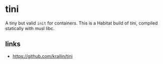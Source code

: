 # tini

A tiny but valid `init` for containers.
This is a Habitat build of _tini_, compiled statically with musl libc.

## links
- https://github.com/krallin/tini 
